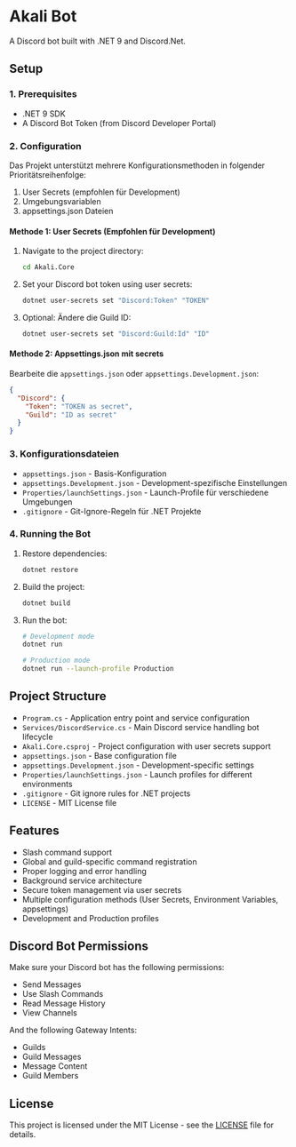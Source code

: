 # Akali Bot

A Discord bot built with .NET 9 and Discord.Net.

## Setup

### 1. Prerequisites
- .NET 9 SDK
- A Discord Bot Token (from Discord Developer Portal)

### 2. Configuration

Das Projekt unterstützt mehrere Konfigurationsmethoden in folgender Prioritätsreihenfolge:
1. User Secrets (empfohlen für Development)
2. Umgebungsvariablen
3. appsettings.json Dateien

#### Methode 1: User Secrets (Empfohlen für Development)

1. Navigate to the project directory:
   ```bash
   cd Akali.Core
   ```

2. Set your Discord bot token using user secrets:
   ```bash
   dotnet user-secrets set "Discord:Token" "TOKEN"
   ```

3. Optional: Ändere die Guild ID:
   ```bash
   dotnet user-secrets set "Discord:Guild:Id" "ID"
   ```

#### Methode 2: Appsettings.json mit secrets

Bearbeite die `appsettings.json` oder `appsettings.Development.json`:
```json
{
  "Discord": {
    "Token": "TOKEN as secret",
    "Guild": "ID as secret"
  }
}
```

### 3. Konfigurationsdateien

- `appsettings.json` - Basis-Konfiguration
- `appsettings.Development.json` - Development-spezifische Einstellungen
- `Properties/launchSettings.json` - Launch-Profile für verschiedene Umgebungen
- `.gitignore` - Git-Ignore-Regeln für .NET Projekte

### 4. Running the Bot

1. Restore dependencies:
   ```bash
   dotnet restore
   ```

2. Build the project:
   ```bash
   dotnet build
   ```

3. Run the bot:
   ```bash
   # Development mode
   dotnet run
   
   # Production mode
   dotnet run --launch-profile Production
   ```

## Project Structure

- `Program.cs` - Application entry point and service configuration
- `Services/DiscordService.cs` - Main Discord service handling bot lifecycle
- `Akali.Core.csproj` - Project configuration with user secrets support
- `appsettings.json` - Base configuration file
- `appsettings.Development.json` - Development-specific settings
- `Properties/launchSettings.json` - Launch profiles for different environments
- `.gitignore` - Git ignore rules for .NET projects
- `LICENSE` - MIT License file

## Features

- Slash command support
- Global and guild-specific command registration
- Proper logging and error handling
- Background service architecture
- Secure token management via user secrets
- Multiple configuration methods (User Secrets, Environment Variables, appsettings)
- Development and Production profiles

## Discord Bot Permissions

Make sure your Discord bot has the following permissions:
- Send Messages
- Use Slash Commands
- Read Message History
- View Channels

And the following Gateway Intents:
- Guilds
- Guild Messages  
- Message Content
- Guild Members

## License

This project is licensed under the MIT License - see the [LICENSE](LICENSE) file for details.
